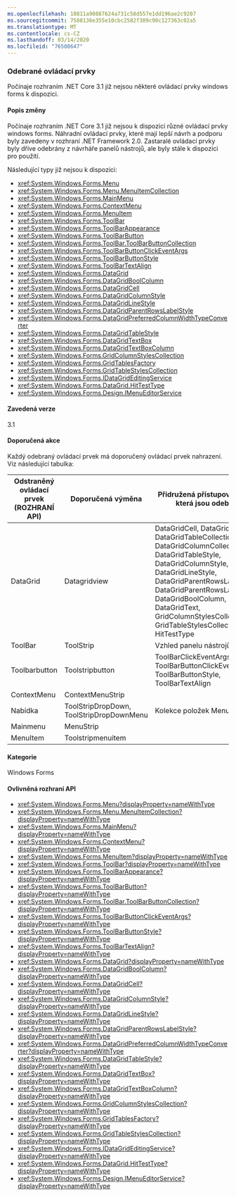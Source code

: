 ```yaml
---
ms.openlocfilehash: 10811a90887624a731c58d557e1dd196ae2c9207
ms.sourcegitcommit: 7588136e355e10cbc2582f389c90c127363c02a5
ms.translationtype: MT
ms.contentlocale: cs-CZ
ms.lasthandoff: 03/14/2020
ms.locfileid: "76508647"
---
```

### <a name="removed-controls"></a>Odebrané ovládací prvky

Počínaje rozhraním .NET Core 3.1 již nejsou některé ovládací prvky windows forms k dispozici.

#### <a name="change-description"></a>Popis změny

Počínaje rozhraním .NET Core 3.1 již nejsou k dispozici různé ovládací prvky windows forms. Náhradní ovládací prvky, které mají lepší návrh a podporu byly zavedeny v rozhraní .NET Framework 2.0. Zastaralé ovládací prvky byly dříve odebrány z návrháře panelů nástrojů, ale byly stále k dispozici pro použití.

Následující typy již nejsou k dispozici:

- <xref:System.Windows.Forms.Menu>
- <xref:System.Windows.Forms.Menu.MenuItemCollection>
- <xref:System.Windows.Forms.MainMenu>
- <xref:System.Windows.Forms.ContextMenu>
- <xref:System.Windows.Forms.MenuItem>
- <xref:System.Windows.Forms.ToolBar>
- <xref:System.Windows.Forms.ToolBarAppearance>
- <xref:System.Windows.Forms.ToolBarButton>
- <xref:System.Windows.Forms.ToolBar.ToolBarButtonCollection>
- <xref:System.Windows.Forms.ToolBarButtonClickEventArgs>
- <xref:System.Windows.Forms.ToolBarButtonStyle>
- <xref:System.Windows.Forms.ToolBarTextAlign>
- <xref:System.Windows.Forms.DataGrid>
- <xref:System.Windows.Forms.DataGridBoolColumn>
- <xref:System.Windows.Forms.DataGridCell>
- <xref:System.Windows.Forms.DataGridColumnStyle>
- <xref:System.Windows.Forms.DataGridLineStyle>
- <xref:System.Windows.Forms.DataGridParentRowsLabelStyle>
- <xref:System.Windows.Forms.DataGridPreferredColumnWidthTypeConverter>
- <xref:System.Windows.Forms.DataGridTableStyle>
- <xref:System.Windows.Forms.DataGridTextBox>
- <xref:System.Windows.Forms.DataGridTextBoxColumn>
- <xref:System.Windows.Forms.GridColumnStylesCollection>
- <xref:System.Windows.Forms.GridTablesFactory>
- <xref:System.Windows.Forms.GridTableStylesCollection>
- <xref:System.Windows.Forms.IDataGridEditingService>
- <xref:System.Windows.Forms.DataGrid.HitTestType>
- <xref:System.Windows.Forms.Design.IMenuEditorService>

#### <a name="version-introduced"></a>Zavedená verze

3.1

#### <a name="recommended-action"></a>Doporučená akce

Každý odebraný ovládací prvek má doporučený ovládací prvek nahrazení. Viz následující tabulka:

| Odstraněný ovládací prvek (ROZHRANÍ API) | Doporučená výměna | Přidružená přístupová i kasea, která jsou odebrána |
|-|-|-|
| DataGrid | Datagridview | DataGridCell, DataGridRow, DataGridTableCollection, DataGridColumnCollection, DataGridTableStyle, DataGridColumnStyle, DataGridLineStyle, DataGridParentRowsLabel, DataGridParentRowsLabelStyle, DataGridBoolColumn, DataGridText, GridColumnStylesCollection, GridTableStylesCollection, HitTestType |
| ToolBar | ToolStrip | Vzhled panelu nástrojů |
| Toolbarbutton | Toolstripbutton | ToolBarClickEventArgs, ToolBarButtonClickEventHandler, ToolBarButtonStyle, ToolBarTextAlign|
| ContextMenu | ContextMenuStrip | |
| Nabídka | ToolStripDropDown, ToolStripDropDownMenu | Kolekce položek MenuCollection |
| Mainmenu | MenuStrip | |
| MenuItem | Toolstripmenuitem | |

#### <a name="category"></a>Kategorie

Windows Forms

#### <a name="affected-apis"></a>Ovlivněná rozhraní API

- <xref:System.Windows.Forms.Menu?displayProperty=nameWithType>
- <xref:System.Windows.Forms.Menu.MenuItemCollection?displayProperty=nameWithType>
- <xref:System.Windows.Forms.MainMenu?displayProperty=nameWithType>
- <xref:System.Windows.Forms.ContextMenu?displayProperty=nameWithType>
- <xref:System.Windows.Forms.MenuItem?displayProperty=nameWithType>
- <xref:System.Windows.Forms.ToolBar?displayProperty=nameWithType>
- <xref:System.Windows.Forms.ToolBarAppearance?displayProperty=nameWithType>
- <xref:System.Windows.Forms.ToolBarButton?displayProperty=nameWithType>
- <xref:System.Windows.Forms.ToolBar.ToolBarButtonCollection?displayProperty=nameWithType>
- <xref:System.Windows.Forms.ToolBarButtonClickEventArgs?displayProperty=nameWithType>
- <xref:System.Windows.Forms.ToolBarButtonStyle?displayProperty=nameWithType>
- <xref:System.Windows.Forms.ToolBarTextAlign?displayProperty=nameWithType>
- <xref:System.Windows.Forms.DataGrid?displayProperty=nameWithType>
- <xref:System.Windows.Forms.DataGridBoolColumn?displayProperty=nameWithType>
- <xref:System.Windows.Forms.DataGridCell?displayProperty=nameWithType>
- <xref:System.Windows.Forms.DataGridColumnStyle?displayProperty=nameWithType>
- <xref:System.Windows.Forms.DataGridLineStyle?displayProperty=nameWithType>
- <xref:System.Windows.Forms.DataGridParentRowsLabelStyle?displayProperty=nameWithType>
- <xref:System.Windows.Forms.DataGridPreferredColumnWidthTypeConverter?displayProperty=nameWithType>
- <xref:System.Windows.Forms.DataGridTableStyle?displayProperty=nameWithType>
- <xref:System.Windows.Forms.DataGridTextBox?displayProperty=nameWithType>
- <xref:System.Windows.Forms.DataGridTextBoxColumn?displayProperty=nameWithType>
- <xref:System.Windows.Forms.GridColumnStylesCollection?displayProperty=nameWithType>
- <xref:System.Windows.Forms.GridTablesFactory?displayProperty=nameWithType>
- <xref:System.Windows.Forms.GridTableStylesCollection?displayProperty=nameWithType>
- <xref:System.Windows.Forms.IDataGridEditingService?displayProperty=nameWithType>
- <xref:System.Windows.Forms.DataGrid.HitTestType?displayProperty=nameWithType>
- <xref:System.Windows.Forms.Design.IMenuEditorService?displayProperty=nameWithType>

<!-- 

### Affected APIs

- `T:System.Windows.Forms.Menu`
- `T:System.Windows.Forms.Menu.MenuItemCollection`
- `T:System.Windows.Forms.MainMenu`
- `T:System.Windows.Forms.ContextMenu`
- `T:System.Windows.Forms.MenuItem`
- `T:System.Windows.Forms.ToolBar`
- `T:System.Windows.Forms.ToolBarAppearance`
- `T:System.Windows.Forms.ToolBarButton`
- `T:System.Windows.Forms.ToolBar.ToolBarButtonCollection`
- `T:System.Windows.Forms.ToolBarButtonClickEventArgs`
- `T:System.Windows.Forms.ToolBarButtonStyle`
- `T:System.Windows.Forms.ToolBarTextAlign`
- `T:System.Windows.Forms.DataGrid`
- `T:System.Windows.Forms.DataGridBoolColumn`
- `T:System.Windows.Forms.DataGridCell`
- `T:System.Windows.Forms.DataGridColumnStyle`
- `T:System.Windows.Forms.DataGridLineStyle`
- `T:System.Windows.Forms.DataGridParentRowsLabelStyle`
- `T:System.Windows.Forms.DataGridPreferredColumnWidthTypeConverter`
- `T:System.Windows.Forms.DataGridTableStyle`
- `T:System.Windows.Forms.DataGridTextBox`
- `T:System.Windows.Forms.DataGridTextBoxColumn`
- `T:System.Windows.Forms.GridColumnStylesCollection`
- `T:System.Windows.Forms.GridTablesFactory`
- `T:System.Windows.Forms.GridTableStylesCollection`
- `T:System.Windows.Forms.IDataGridEditingService`
- `T:System.Windows.Forms.DataGrid.HitTestType`
- `T:System.Windows.Forms.Design.IMenuEditorService`

-->
